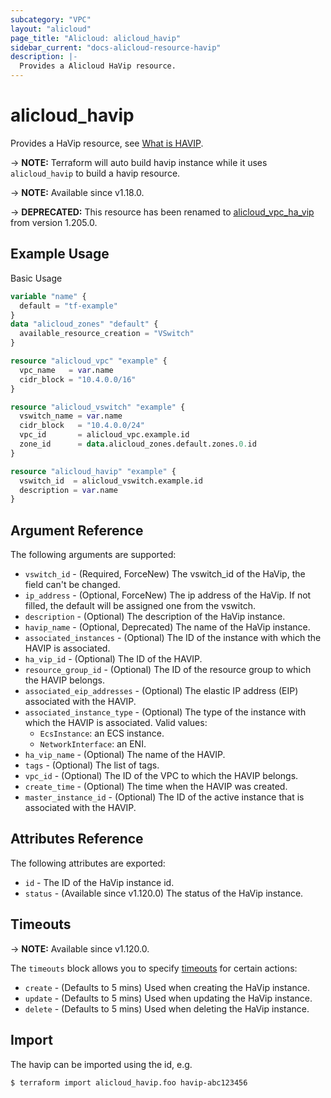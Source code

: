 ```yaml
---
subcategory: "VPC"
layout: "alicloud"
page_title: "Alicloud: alicloud_havip"
sidebar_current: "docs-alicloud-resource-havip"
description: |-
  Provides a Alicloud HaVip resource.
---
```


# alicloud_havip

Provides a HaVip resource, see [What is HAVIP](https://www.alibabacloud.com/help/zh/vpc/developer-reference/api-createhavip).

-> **NOTE:** Terraform will auto build havip instance  while it uses `alicloud_havip` to build a havip resource.

-> **NOTE:** Available since v1.18.0.

-> **DEPRECATED:**  This resource has been renamed to [alicloud_vpc_ha_vip](https://registry.terraform.io/providers/aliyun/alicloud/latest/docs/resources/vpc_ha_vip) from version 1.205.0.

## Example Usage

Basic Usage

```terraform
variable "name" {
  default = "tf-example"
}
data "alicloud_zones" "default" {
  available_resource_creation = "VSwitch"
}

resource "alicloud_vpc" "example" {
  vpc_name   = var.name
  cidr_block = "10.4.0.0/16"
}

resource "alicloud_vswitch" "example" {
  vswitch_name = var.name
  cidr_block   = "10.4.0.0/24"
  vpc_id       = alicloud_vpc.example.id
  zone_id      = data.alicloud_zones.default.zones.0.id
}

resource "alicloud_havip" "example" {
  vswitch_id  = alicloud_vswitch.example.id
  description = var.name
}
```
## Argument Reference

The following arguments are supported:

* `vswitch_id` - (Required, ForceNew) The vswitch_id of the HaVip, the field can't be changed.
* `ip_address` - (Optional, ForceNew) The ip address of the HaVip. If not filled, the default will be assigned one from the vswitch.
* `description` - (Optional) The description of the HaVip instance.
* `havip_name` - (Optional, Deprecated) The name of the HaVip instance.
* `associated_instances` - (Optional) The ID of the instance with which the HAVIP is associated.
* `ha_vip_id` - (Optional) The ID of the HAVIP.
* `resource_group_id` - (Optional) The ID of the resource group to which the HAVIP belongs.
* `associated_eip_addresses` - (Optional) The elastic IP address (EIP) associated with the HAVIP.
* `associated_instance_type` - (Optional) The type of the instance with which the HAVIP is associated. Valid values:
  - `EcsInstance`: an ECS instance.
  - `NetworkInterface`: an ENI.
* `ha_vip_name` - (Optional) The name of the HAVIP.
* `tags` - (Optional) The list of tags.
* `vpc_id` - (Optional) The ID of the VPC to which the HAVIP belongs.
* `create_time` - (Optional) The time when the HAVIP was created.
* `master_instance_id` - (Optional) The ID of the active instance that is associated with the HAVIP.

## Attributes Reference

The following attributes are exported:

* `id` - The ID of the HaVip instance id.
* `status` - (Available since v1.120.0) The status of the HaVip instance.

## Timeouts

-> **NOTE:** Available since v1.120.0.

The `timeouts` block allows you to specify [timeouts](https://developer.hashicorp.com/terraform/language/resources/syntax#operation-timeouts) for certain actions:

* `create` - (Defaults to 5 mins) Used when creating the HaVip instance.
* `update` - (Defaults to 5 mins) Used when updating the HaVip instance.
* `delete` - (Defaults to 5 mins) Used when deleting the HaVip instance.

## Import

The havip can be imported using the id, e.g.

```shell
$ terraform import alicloud_havip.foo havip-abc123456
```




